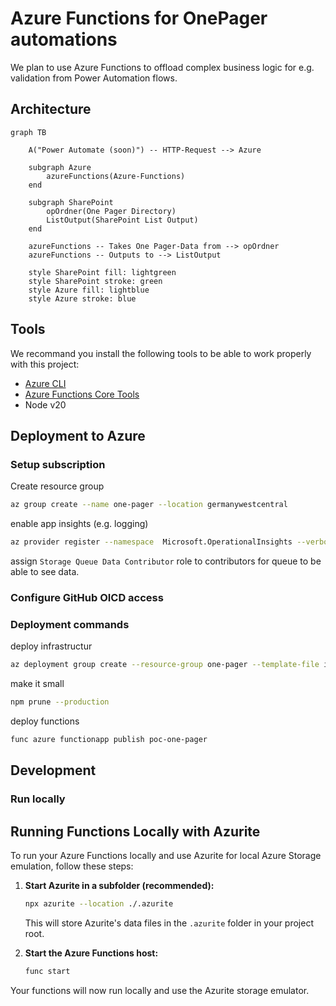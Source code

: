 # Azure Functions for OnePager automations

We plan to use Azure Functions to offload complex business logic for e.g. validation 
from Power Automation flows.

## Architecture
```mermaid
graph TB
    
    A("Power Automate (soon)") -- HTTP-Request --> Azure 

    subgraph Azure
        azureFunctions(Azure-Functions)
    end

    subgraph SharePoint
        opOrdner(One Pager Directory)
        ListOutput(SharePoint List Output)
    end

    azureFunctions -- Takes One Pager-Data from --> opOrdner
    azureFunctions -- Outputs to --> ListOutput
    
    style SharePoint fill: lightgreen
    style SharePoint stroke: green
    style Azure fill: lightblue
    style Azure stroke: blue
```

## Tools

We recommand you install the following tools to be able to work properly with this
project:

- [Azure CLI][azure-tools-install]
- [Azure Functions Core Tools][core-tools-install]
- Node v20

## Deployment to Azure

### Setup subscription

Create resource group
```bash
az group create --name one-pager --location germanywestcentral
```

enable app insights (e.g. logging)
```bash
az provider register --namespace  Microsoft.OperationalInsights --verbose --wait
```

assign `Storage Queue Data Contributor` role to contributors for queue to be able to see data.

### Configure GitHub OICD access

### Deployment commands

deploy infrastructur
```bash
az deployment group create --resource-group one-pager --template-file infra/main.bicep --parameters functionAppName=poc-one-pager --mode complete
```

make it small 
```bash
npm prune --production
```

deploy functions
```bash
func azure functionapp publish poc-one-pager
```

## Development

### Run locally

## Running Functions Locally with Azurite

To run your Azure Functions locally and use Azurite for local Azure Storage emulation, follow these steps:


1. **Start Azurite in a subfolder (recommended):**
   ```sh
   npx azurite --location ./.azurite
   ```
   This will store Azurite's data files in the `.azurite` folder in your project root.

2. **Start the Azure Functions host:**
   ```sh
   func start
   ```

Your functions will now run locally and use the Azurite storage emulator.



[azure-tools-install]: https://learn.microsoft.com/en-us/cli/azure/install-azure-cli?view=azure-cli-latest
[core-tools-install]: https://learn.microsoft.com/en-us/azure/azure-functions/functions-run-local?pivots=programming-language-typescript&tabs=macos%2Cisolated-process%2Cnode-v4%2Cpython-v2%2Chttp-trigger%2Ccontainer-apps#install-the-azure-functions-core-tools
